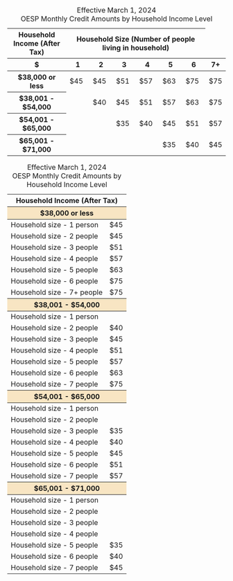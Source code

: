 
<div class="ontario-table-container table-large">
    <div class="ontario-table-div">
        <table tabindex="0" style="width: 100%;">
            <caption>Effective March 1, 2024<br>
            OESP Monthly Credit Amounts by Household Income Level</caption>
            <thead>
                <tr>
                    <th scope="col">
                        Household Income (After Tax)
                    </th>
                    <th scope="col" colspan="6">
                        Household Size (Number of people living in household)
                    </th>
                </tr>
            </thead>
            <thead>
                <tr>
                    <th scope="col">$</th>
                    <th scope="col">1</th>
                    <th scope="col">2</th>
                    <th scope="col">3</th>
                    <th scope="col">4</th>
                    <th scope="col">5</th>
                    <th scope="col">6</th>
                    <th scope="col">7+</th>
                </tr>
            </thead>
            <tbody>
                <tr>
                    <th scope="row">$38,000 or less</th>
                    <td>$45</td>
                    <td>$45</td>
                    <td>$51</td>
                    <td>$57</td>
                    <td>$63</td>
                    <td>$75</td>
                    <td>$75</td>
                </tr>
                <tr>
                    <th scope="row">$38,001 - $54,000</th>
                    <td></td>
                    <td>$40</td>
                    <td>$45</td>
                    <td>$51</td>
                    <td>$57</td>
                    <td>$63</td>
                    <td>$75</td>
                </tr>
                <tr>
                    <th scope="row">$54,001 - $65,000</th>
                    <td></td>
                    <td></td>
                    <td>$35</td>
                    <td>$40</td>
                    <td>$45</td>
                    <td>$51</td>
                    <td>$57</td>
                </tr>
                <tr>
                    <th scope="row">$65,001 - $71,000</th>
                    <td></td>
                    <td></td>
                    <td></td>
                    <td></td>
                    <td>$35</td>
                    <td>$40</td>
                    <td>$45</td>
                </tr>
            </tbody>
        </table>
    </div>
</div>



<div class="ontario-table-container table-small" >
    <div class="ontario-table-div">
        <table tabindex="0" style="width: 100%;">
            <caption>Effective March 1, 2024<br>
            OESP Monthly Credit Amounts by Household Income Level</caption>
            <thead>
                <tr>
                    <th scope="col" colspan="2">
                        Household Income (After Tax)
                    </th>
                </tr>
            </thead>
            <thead>
                <tr>
                    <th colspan="2" style="background-color: #F8E5C3;" class="ontario-table-highlight">$38,000 or less</th>
                </tr>
            </thead>
            <tbody>
                <tr>
                    <td>Household size - 1 person</td><td>$45</td>
                </tr>
                <tr>
                    <td>Household size - 2 people</td><td>$45</td>
                </tr>
                <tr>
                    <td>Household size - 3 people</td><td>$51</td>
                </tr>
                <tr>
                    <td>Household size - 4 people</td><td>$57</td>
                </tr>
                <tr>
                    <td>Household size - 5 people</td><td>$63</td>
                </tr>
                <tr>
                    <td>Household size - 6 people</td><td>$75</td>
                </tr>
                <tr>
                    <td>Household size - 7+ people</td><td>$75</td>
                </tr>
            </tbody>
            <thead>
                <tr>
                    <th colspan="2" style="background-color: #F8E5C3;" class="ontario-table-highlight">$38,001 - $54,000</th>
                </tr>
            </thead>
            <tbody>
                <tr>
                    <td>Household size - 1 person</td><td></td>
                </tr>
                <tr>
                    <td>Household size - 2 people</td><td>$40</td>
                </tr>
                <tr>
                    <td>Household size - 3 people</td><td>$45</td>
                </tr>
                <tr>
                    <td>Household size - 4 people</td><td>$51</td>
                </tr>
                <tr>
                    <td>Household size - 5 people</td><td>$57</td>
                </tr>
                <tr>
                    <td>Household size - 6 people</td><td>$63</td>
                </tr>
                <tr>
                    <td>Household size - 7 people</td><td>$75</td>
                </tr>
            </tbody>
            <thead>
                <tr>
                    <th colspan="2" style="background-color: #F8E5C3;" class="ontario-table-highlight">$54,001 - $65,000</th>
                </tr>
            </thead>
            <tbody>
                <tr>
                    <td>Household size - 1 person</td><td></td>
                </tr>
                <tr>
                    <td>Household size - 2 people</td><td></td>
                </tr>
                <tr>
                    <td>Household size - 3 people</td><td>$35</td>
                </tr>
                <tr>
                    <td>Household size - 4 people</td><td>$40</td>
                </tr>
                <tr>
                    <td>Household size - 5 people</td><td>$45</td>
                </tr>
                <tr>
                    <td>Household size - 6 people</td><td>$51</td>
                </tr>
                <tr>
                    <td>Household size - 7 people</td><td>$57</td>
                </tr>
            </tbody>
            <thead>
                <tr>
                    <th colspan="2" style="background-color: #F8E5C3;" class="ontario-table-highlight">$65,001 - $71,000</th>
                </tr>
            </thead>
            <tbody>
                <tr>
                    <td>Household size - 1 person</td><td></td>
                </tr>
                <tr>
                    <td>Household size - 2 people</td><td></td>
                </tr>
                <tr>
                    <td>Household size - 3 people</td><td></td>
                </tr>
                <tr>
                    <td>Household size - 4 people</td><td></td>
                </tr>
                <tr>
                    <td>Household size - 5 people</td><td>$35</td>
                </tr>
                <tr>
                    <td>Household size - 6 people</td><td>$40</td>
                </tr>
                <tr>
                    <td>Household size - 7 people</td><td>$45</td>
                </tr>
            </tbody>
        </table>
    </div>
</div>

                    
                    
                    
                    
                    
                    